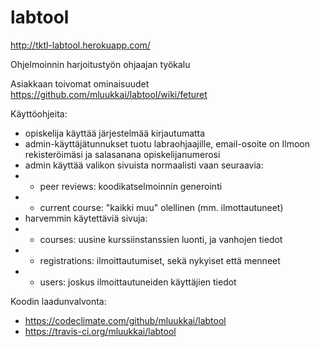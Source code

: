 labtool
=======

http://tktl-labtool.herokuapp.com/

Ohjelmoinnin harjoitustyön ohjaajan työkalu

Asiakkaan toivomat ominaisuudet https://github.com/mluukkai/labtool/wiki/feturet

Käyttöohjeita:

- opiskelija käyttää järjestelmää kirjautumatta
- admin-käyttäjätunnukset tuotu labraohjaajille, email-osoite on Ilmoon rekisteröimäsi ja salasanana opiskelijanumerosi
- admin käyttää valikon sivuista normaalisti vaan seuraavia:
- - ­peer reviews: koodikatselmoinnin generointi
- - current course: "kaikki muu" olellinen (mm. ilmottautuneet)
- harvemmin käytettäviä sivuja:
- - courses: uusine kurssiinstanssien luonti, ja vanhojen tiedot 
- - registrations: ilmoittautumiset, sekä nykyiset että menneet
- - users: joskus ilmoittautuneiden käyttäjien tiedot

Koodin laadunvalvonta:

- https://codeclimate.com/github/mluukkai/labtool
- https://travis-ci.org/mluukkai/labtool


